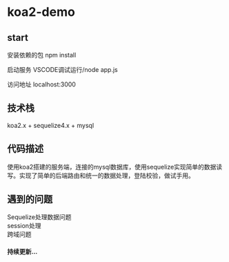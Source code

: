 # koa2-demo

## start

安装依赖的包 npm install

启动服务 VSCODE调试运行/node app.js

访问地址 localhost:3000

## 技术栈

koa2.x + sequelize4.x + mysql

## 代码描述

使用koa2搭建的服务端，连接的mysql数据库，使用sequelize实现简单的数据读写。实现了简单的后端路由和统一的数据处理，登陆校验，做试手用。

## 遇到的问题

Sequelize处理数据问题<br>
session处理<br>
跨域问题<br>


#### 持续更新...
